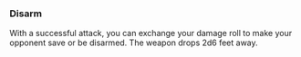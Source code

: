 ### Disarm
With a successful attack, you can exchange your damage roll to make your opponent save or be disarmed. The weapon drops 2d6 feet away.
